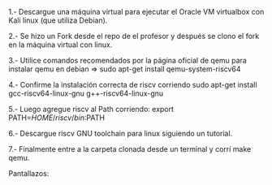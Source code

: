 1.- Descargue una máquina virtual para ejecutar el Oracle VM virtualbox con Kali linux (que utiliza Debian).

2.- Se hizo un Fork desde el repo de el profesor y después se clono el fork en la máquina virtual con linux.

3.- Utilice comandos recomendados por la página oficial de qemu para instalar qemu en debian => sudo apt-get install qemu-system-riscv64

4.- Confirme la instalación correcta de riscv corriendo sudo apt-get install gcc-riscv64-linux-gnu g++-riscv64-linux-gnu

5.- Luego agregue riscv al Path corriendo: export PATH=$HOME/riscv/bin:$PATH

6.- Descargue riscv GNU toolchain para linux siguiendo un tutorial.

7.- Finalmente entre a la carpeta clonada desde un terminal y corrí make qemu.


Pantallazos:
